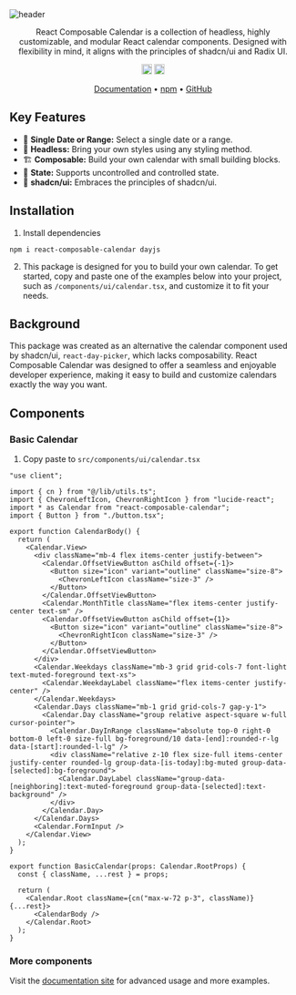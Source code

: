 <img src="https://i.imgur.com/WFBtiZr.png" alt="header">

<p align="center">
React Composable Calendar is a collection of headless, highly customizable, and modular React calendar components. Designed with flexibility in mind, it aligns with the principles of shadcn/ui and Radix UI.
</p>

<p align="center">
<a href="https://www.npmjs.com/package/react-composable-calendar"><img src="https://badge.fury.io/js/react-composable-calendar.svg?icon=si%3Anpm" alt="npm version" height="18"></a>
<a href="/LICENSE"><img src="https://img.shields.io/badge/License-MIT-blue" height="18" /></a>
</p>

<p align="center">
  <a href="https://react-composable-calendar.vercel.app/">Documentation</a>
  •
  <a href="https://www.npmjs.com/package/react-composable-calendar">npm</a>
  •
  <a href="https://github.com/feelixe/react-composable-calendar">GitHub</a>
</p>

## Key Features

* 📆 **Single Date or Range:** Select a single date or a range.
* 🤯 **Headless:** Bring your own styles using any styling method.
* 🏗️ **Composable:** Build your own calendar with small building blocks.
* 💾 **State:** Supports uncontrolled and controlled state.
* 🗿 **shadcn/ui:** Embraces the principles of shadcn/ui. 

## Installation
1. Install dependencies
```
npm i react-composable-calendar dayjs
```
2. This package is designed for you to build your own calendar. To get started, copy and paste one of the examples below into your project, such as `/components/ui/calendar.tsx`, and customize it to fit your needs.

## Background
This package was created as an alternative the calendar component used by shadcn/ui, `react-day-picker`, which lacks composability. React Composable Calendar was designed to offer a seamless and enjoyable developer experience, making it easy to build and customize calendars exactly the way you want.

## Components

### Basic Calendar
1. Copy paste to `src/components/ui/calendar.tsx`
```tsx
"use client";

import { cn } from "@/lib/utils.ts";
import { ChevronLeftIcon, ChevronRightIcon } from "lucide-react";
import * as Calendar from "react-composable-calendar";
import { Button } from "./button.tsx";

export function CalendarBody() {
  return (
    <Calendar.View>
      <div className="mb-4 flex items-center justify-between">
        <Calendar.OffsetViewButton asChild offset={-1}>
          <Button size="icon" variant="outline" className="size-8">
            <ChevronLeftIcon className="size-3" />
          </Button>
        </Calendar.OffsetViewButton>
        <Calendar.MonthTitle className="flex items-center justify-center text-sm" />
        <Calendar.OffsetViewButton asChild offset={1}>
          <Button size="icon" variant="outline" className="size-8">
            <ChevronRightIcon className="size-3" />
          </Button>
        </Calendar.OffsetViewButton>
      </div>
      <Calendar.Weekdays className="mb-3 grid grid-cols-7 font-light text-muted-foreground text-xs">
        <Calendar.WeekdayLabel className="flex items-center justify-center" />
      </Calendar.Weekdays>
      <Calendar.Days className="mb-1 grid grid-cols-7 gap-y-1">
        <Calendar.Day className="group relative aspect-square w-full cursor-pointer">
          <Calendar.DayInRange className="absolute top-0 right-0 bottom-0 left-0 size-full bg-foreground/10 data-[end]:rounded-r-lg data-[start]:rounded-l-lg" />
          <div className="relative z-10 flex size-full items-center justify-center rounded-lg group-data-[is-today]:bg-muted group-data-[selected]:bg-foreground">
            <Calendar.DayLabel className="group-data-[neighboring]:text-muted-foreground group-data-[selected]:text-background" />
          </div>
        </Calendar.Day>
      </Calendar.Days>
      <Calendar.FormInput />
    </Calendar.View>
  );
}

export function BasicCalendar(props: Calendar.RootProps) {
  const { className, ...rest } = props;

  return (
    <Calendar.Root className={cn("max-w-72 p-3", className)} {...rest}>
      <CalendarBody />
    </Calendar.Root>
  );
}
```

### More components
Visit the [documentation site](https://react-composable-calendar.vercel.app/) for advanced usage and more examples.
